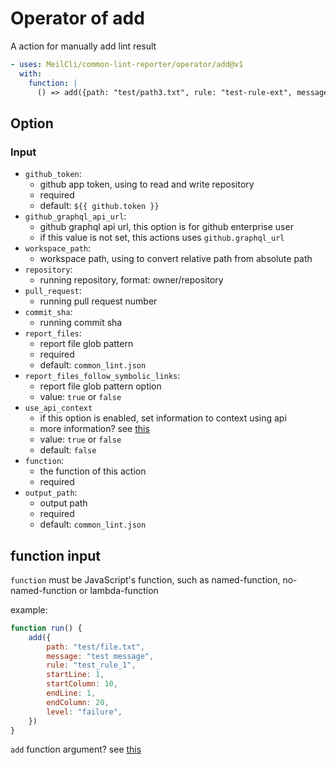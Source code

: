# Operator of add
A action for manually add lint result
```yml
- uses: MeilCli/common-lint-reporter/operator/add@v1
  with:
    function: |
      () => add({path: "test/path3.txt", rule: "test-rule-ext", message: "hello", level: "notice"})
```

## Option
### Input
- `github_token`:
  - github app token, using to read and write repository
  - required
  - default: `${{ github.token }}`
- `github_graphql_api_url`:
  - github graphql api url, this option is for github enterprise user
  - if this value is not set, this actions uses `github.graphql_url`
- `workspace_path`:
  - workspace path, using to convert relative path from absolute path
- `repository`:
  - running repository, format: owner/repository
- `pull_request`:
  - running pull request number
- `commit_sha`:
  - running commit sha
- `report_files`:
  - report file glob pattern
  - required
  - default: `common_lint.json`
- `report_files_follow_symbolic_links`:
  - report file glob pattern option
  - value: `true` or `false`
- `use_api_context`
  - if this option is enabled, set information to context using api
  - more information? see [this](context.md)
  - value: `true` or `false`
  - default: `false`
- `function`:
  - the function of this action
  - required
- `output_path`:
  - output path
  - required
  - default: `common_lint.json`

## function input
`function` must be JavaScript's function, such as named-function, no-named-function or lambda-function

example:
```js
function run() { 
    add({
        path: "test/file.txt",
        message: "test message",
        rule: "test_rule_1",
        startLine: 1,
        startColumn: 10,
        endLine: 1,
        endColumn: 20,
        level: "failure",
    })
}
```

`add` function argument? see [this](../lint-result.md)